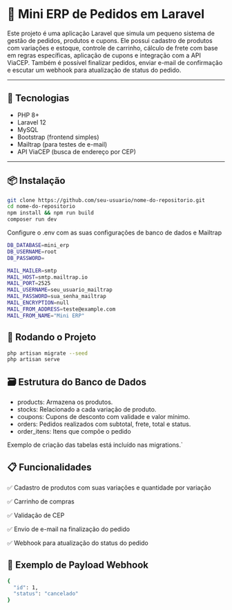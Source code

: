 # 🛒 Mini ERP de Pedidos em Laravel

Este projeto é uma aplicação Laravel que simula um pequeno sistema de gestão de pedidos, produtos e cupons. Ele possui cadastro de produtos com variações e estoque, controle de carrinho, cálculo de frete com base em regras específicas, aplicação de cupons e integração com a API ViaCEP. Também é possível finalizar pedidos, enviar e-mail de confirmação e escutar um webhook para atualização de status do pedido.

---

## 🔧 Tecnologias

- PHP 8+
- Laravel 12
- MySQL
- Bootstrap (frontend simples)
- Mailtrap (para testes de e-mail)
- API ViaCEP (busca de endereço por CEP)

---

## 📦 Instalação

```bash
git clone https://github.com/seu-usuario/nome-do-repositorio.git
cd nome-do-repositorio
npm install && npm run build
composer run dev
```
Configure o .env com as suas configurações de banco de dados e Mailtrap

```bash
DB_DATABASE=mini_erp
DB_USERNAME=root
DB_PASSWORD=

MAIL_MAILER=smtp
MAIL_HOST=smtp.mailtrap.io
MAIL_PORT=2525
MAIL_USERNAME=seu_usuario_mailtrap
MAIL_PASSWORD=sua_senha_mailtrap
MAIL_ENCRYPTION=null
MAIL_FROM_ADDRESS=teste@example.com
MAIL_FROM_NAME="Mini ERP"
```
## 🧪 Rodando o Projeto

```bash
php artisan migrate --seed
php artisan serve
```

## 🗃️ Estrutura do Banco de Dados

- products: Armazena os produtos.
- stocks: Relacionado a cada variação de produto.
- coupons: Cupons de desconto com validade e valor mínimo.
- orders: Pedidos realizados com subtotal, frete, total e status.
- order_itens: Itens que compõe o pedido

Exemplo de criação das tabelas está incluído nas migrations.`

## 📋 Funcionalidades

✅ Cadastro de produtos com suas variações e quantidade por variação

✅ Carrinho de compras

✅ Validação de CEP

✅ Envio de e-mail na finalização do pedido

✅ Webhook para atualização do status do pedido

## 📄 Exemplo de Payload Webhook

```bash
{
  "id": 1,
  "status": "cancelado"
}
```
